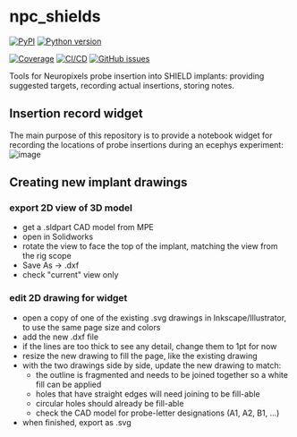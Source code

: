 # npc_shields

[![PyPI](https://img.shields.io/pypi/v/npc-shields.svg?label=PyPI&color=blue)](https://pypi.org/project/npc-shields/)
[![Python version](https://img.shields.io/pypi/pyversions/npc-shields)](https://pypi.org/project/npc-shields/)

[![Coverage](https://img.shields.io/codecov/c/github/alleninstitute/npc_shields?logo=codecov)](https://app.codecov.io/github/AllenInstitute/npc_shields)
[![CI/CD](https://img.shields.io/github/actions/workflow/status/alleninstitute/npc_shields/publish.yml?label=CI/CD&logo=github)](https://github.com/alleninstitute/npc_shields/actions/workflows/publish.yml)
[![GitHub issues](https://img.shields.io/github/issues/alleninstitute/npc_shields?logo=github)](https://github.com/alleninstitute/npc_shields/issues)

Tools for Neuropixels probe insertion into SHIELD implants: providing suggested targets, recording actual insertions, storing notes.

## Insertion record widget
The main purpose of this repository is to provide a notebook widget for recording the locations of probe insertions during an ecephys experiment:  
![image](https://github.com/user-attachments/assets/554e0ecb-1376-4c30-a981-e64796d379d4)


## Creating new implant drawings
### export 2D view of 3D model
- get a .sldpart CAD model from MPE
- open in Solidworks
- rotate the view to face the top of the implant, matching the view from the rig scope
- Save As -> .dxf
- check "current" view only

### edit 2D drawing for widget
- open a copy of one of the existing .svg drawings in Inkscape/Illustrator, to use the same page size and colors
- add the new .dxf file 
- if the lines are too thick to see any detail, change them to 1pt for now
- resize the new drawing to fill the page, like the existing drawing
- with the two drawings side by side, update the new drawing to match:
  - the outline is fragmented and needs to be joined together so a white fill can be applied
  - holes that have straight edges will need joining to be fill-able
  - circular holes should already be fill-able
  - check the CAD model for probe-letter designations (A1, A2, B1, ...)
- when finished, export as .svg
